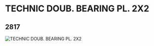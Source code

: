 # TECHNIC DOUB. BEARING PL. 2X2
## 2817
![TECHNIC DOUB. BEARING PL. 2X2](https://lc-www-live-s.legocdn.com/media/bricks/5/2/281702.jpg)